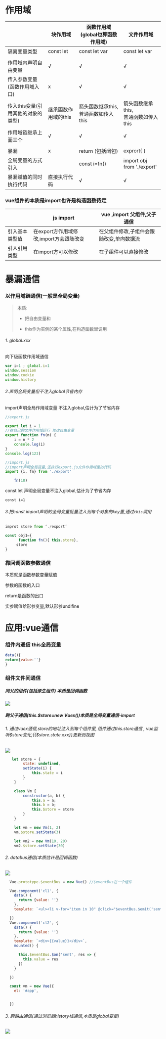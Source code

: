 # 作用域

|                                    | 块作用域             | 函数作用域(global也算函数作用域)          | 文件作用域                                |
| ---------------------------------- | -------------------- | ----------------------------------------- | ----------------------------------------- |
| 隔离变量类型                       | const let            | const let var                             | const let var                             |
|                                    |                      |                                           |                                           |
| 作用域内声明自由变量               | √                    | √                                         | √                                         |
| 传入参数变量(函数作用域入口)       | x                    | √                                         | √                                         |
| 传入this变量(引用其他的对象的类型) | 继承函数作用域的this | 箭头函数继承this,<br />普通函数如传入this | 箭头函数继承this,<br />普通函数如传入this |
| 作用域链继承上面三个               | √                    | √                                         | √                                         |
|                                    |                      |                                           |                                           |
| 暴漏                               | x                    | return  (包括闭包)                        | exprort{ }                                |
| 全局变量的方式引入                 |                      | const i=fn()                              | import obj from './export'                |
| 暴漏赋值的同时执行代码             | 直接执行代码         | √                                         | √                                         |

### vue组件的本质是import也许是构造函数待定

|                | js import                               | vue ,import 父组件,父子通信              |
| -------------- | --------------------------------------- | ---------------------------------------- |
| 引入基本类型值 | 在export方作用域修改,import方会跟随改变 | 在父组件修改,子组件会跟随改变,单向数据流 |
| 引入引用类型   | 在import方可以修改                      | 在子组件可以直接修改                     |



# 暴漏通信

### 以作用域链通信(一般是全局变量)

> 本质: 
>
> * 把自由变量和
>
> * this作为实例的某个属性,在构造函数里调用

###### 1. global.xxx

向下级函数作用域通信

```js
var i=1 ; global.i=1 
window.session
window.cookie
window.history
```

###### 2.声明全局变量但不注入global节省内存

import声明全局作用域变量 不注入global,估计为了节省内存

```js
//export.js

export let i = 1
//在自己的文件作用域运行 修改自由变量
export function fn(n) {
    i = n * 2
    console.log(i)
}
console.log(123)
```

```js
//import.js
//import声明全局变量,还执行export.js文件作用域里的代码
import {i, fn} from './export'

    fn(10)

```

const let 声明全局变量不注入global,估计为了节省内存

```
const i=1
```

###### 3.把const import声明的全局变量批量注入到每个对象的key里,通过`this`调用

```js
improt store from ‘./export’

const obj1={
      function fn(){ this.store},
     store
}

```

### 靠回调函数参数通信

本质就是函数参数变量赋值

参数的函数的入口

return是函数的出口

实参赋值给形参变量,默认形参undifine		

# 应用:vue通信

### 组件内通信 this全局变量

```js
data(){
return{value:''}
}
```


### 组件文件间通信

#####  同父的组件(包括原生组件) 本质是回调函数 

![](compon.png)



##### 跨父子通信(this.$store=new Vuex())本质是全局变量通信-import

###### 1. 通过vuex通信,$store的地址注入到每个组件里, 组件通过this.$store通信   , vue监听$store变化,{{$store.state.xxx}}更新到视图
![](vuex.png)


```js
   let store = {
        state: undefined,
        setState(i) {
            this.state = i
        }
    }

    class Vm {
        constructor(a, b) {
            this.a = a;
            this.b = b;
            this.$store = store
        }
    }

    let vm = new Vm(1, 2)
    vm.$store.setState(3)

    let vm2 = new Vm(10, 20)
    vm2.$store.setState(30)

```

###### 2. databus通信(本质估计是回调函数)
![](bus.png)

```js
  Vue.prototype.$eventBus = new Vue() //$eventBus在一个组件

  Vue.component('cl1', {
    data() {
      return {value: ''}
    },
    template: `<ul><li v-for="item in 10" @click="$eventBus.$emit('sent',item)">{{item}}</li></ul>`

  })
  Vue.component('cl2', {
    data() {
      return {value: ''}
    },
    template: `<div>{{value}}</div>`,
    mounted() {

      this.$eventBus.$on('sent', res => {
        this.value = res
      })
    }

  })

  const vm = new Vue({
    el: '#app',


  })

```

###### 3. 跨路由通信(通过浏览器history栈通信,本质是global变量)

![](route.png)
















